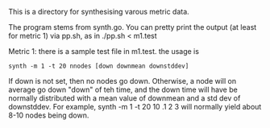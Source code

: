 This is a directory for synthesising varous metric data.

The program stems from synth.go. You can pretty print the
output (at least for metric 1) via pp.sh, as in
	./pp.sh < m1.test

Metric 1: there is a sample test file in m1.test. the usage is

	synth -m 1 -t 20 nnodes [down downmean downstddev]

If down is not set, then no nodes go down. Otherwise, a node
will on average go down "down" of teh time, and the down time will
have be normally distributed with a mean value of downmean and a
std dev of downstddev. For example,
	synth -m 1 -t 20 10 .1 2 3
will normally yield about 8-10 nodes being down.
